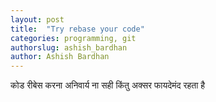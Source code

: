 ```yaml
---
layout: post
title:  "Try rebase your code"
categories: programming, git
authorslug: ashish_bardhan
author: Ashish Bardhan
---
```



कोड रीबेस करना अनिवार्य ना सही किंतु अक्सर फायदेमंद रहता है